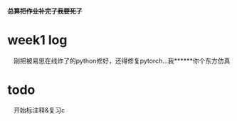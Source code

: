 #### ~~总算把作业补完了我要死了~~
# week1 log
&ensp;&ensp;刚把被易思在线炸了的python修好，还得修复pytorch...我******你个东方仿真
# todo
&ensp;&ensp;开始标注释&复习c
